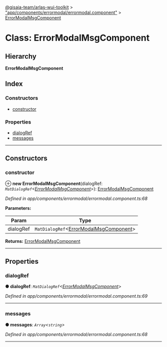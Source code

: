 [@gisaia-team/arlas-wui-toolkit](../README.md) > ["app/components/errormodal/errormodal.component"](../modules/_app_components_errormodal_errormodal_component_.md) > [ErrorModalMsgComponent](../classes/_app_components_errormodal_errormodal_component_.errormodalmsgcomponent.md)

# Class: ErrorModalMsgComponent

## Hierarchy

**ErrorModalMsgComponent**

## Index

### Constructors

* [constructor](_app_components_errormodal_errormodal_component_.errormodalmsgcomponent.md#constructor)

### Properties

* [dialogRef](_app_components_errormodal_errormodal_component_.errormodalmsgcomponent.md#dialogref)
* [messages](_app_components_errormodal_errormodal_component_.errormodalmsgcomponent.md#messages)

---

## Constructors

<a id="constructor"></a>

###  constructor

⊕ **new ErrorModalMsgComponent**(dialogRef: *`MatDialogRef`<[ErrorModalMsgComponent](_app_components_errormodal_errormodal_component_.errormodalmsgcomponent.md)>*): [ErrorModalMsgComponent](_app_components_errormodal_errormodal_component_.errormodalmsgcomponent.md)

*Defined in app/components/errormodal/errormodal.component.ts:68*

**Parameters:**

| Param | Type |
| ------ | ------ |
| dialogRef | `MatDialogRef`<[ErrorModalMsgComponent](_app_components_errormodal_errormodal_component_.errormodalmsgcomponent.md)> |

**Returns:** [ErrorModalMsgComponent](_app_components_errormodal_errormodal_component_.errormodalmsgcomponent.md)

___

## Properties

<a id="dialogref"></a>

###  dialogRef

**● dialogRef**: *`MatDialogRef`<[ErrorModalMsgComponent](_app_components_errormodal_errormodal_component_.errormodalmsgcomponent.md)>*

*Defined in app/components/errormodal/errormodal.component.ts:69*

___
<a id="messages"></a>

###  messages

**● messages**: *`Array`<`string`>*

*Defined in app/components/errormodal/errormodal.component.ts:68*

___

